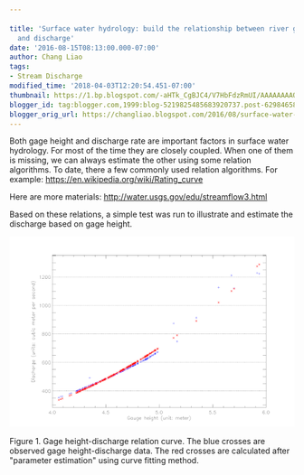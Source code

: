 ```yaml
---
 
title: 'Surface water hydrology: build the relationship between river gage height
  and discharge'
date: '2016-08-15T08:13:00.000-07:00'
author: Chang Liao
tags:
- Stream Discharge
modified_time: '2018-04-03T12:20:54.451-07:00'
thumbnail: https://1.bp.blogspot.com/-aHTk_CgBJC4/V7HbFdzRmUI/AAAAAAAAQuw/sr9V6BpV8ggq2dPOVKa43FaZHVFrOHCvQCLcB/s72-c/merge.png
blogger_id: tag:blogger.com,1999:blog-5219825485683920737.post-6298465893621914259
blogger_orig_url: https://changliao.blogspot.com/2016/08/surface-water-hydrology-001.html
---
```


Both gage height and discharge rate are important factors in surface water hydrology.
For most of the time they are closely coupled.
When one of them is missing, we can always estimate the other using some relation algorithms.
To date, there a few commonly used relation algorithms. For example:
https://en.wikipedia.org/wiki/Rating_curve

Here are more materials:
http://water.usgs.gov/edu/streamflow3.html

Based on these relations, a simple test was run to illustrate and estimate the discharge based on gage height.

![Figure 1](https://github.com/changliao/science/blob/main/_figure/stream_discharge_height.png?raw=true)

Figure 1. Gage height-discharge relation curve. The blue crosses are observed gage height-discharge data. The red crosses are calculated after "parameter estimation" using curve fitting method.
